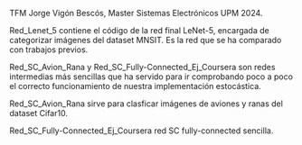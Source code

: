 TFM Jorge Vigón Bescós, Master Sistemas Electrónicos UPM 2024.

Red_Lenet_5 contiene el código de la red final LeNet-5, encargada de categorizar imágenes del dataset MNSIT. Es la red que se ha comparado con trabajos previos.


Red_SC_Avion_Rana y Red_SC_Fully-Connected_Ej_Coursera son redes intermedias más sencillas que ha servido para ir comprobando poco a poco el correcto funcionamiento de nuestra implementación estocástica.

Red_SC_Avion_Rana sirve para clasficar imágenes de aviones y ranas del dataset Cifar10.

Red_SC_Fully-Connected_Ej_Coursera red SC fully-connected sencilla.
